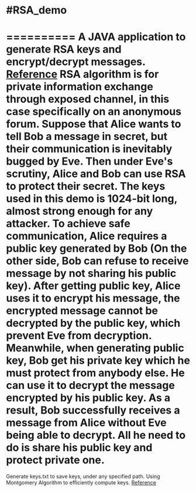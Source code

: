 #RSA_demo
==========
==========
A JAVA application to generate RSA keys and encrypt/decrypt messages. [Reference](https://blog.csdn.net/jijianshuai/article/details/80582187)
RSA algorithm is for private information exchange through exposed channel, in this case specifically on an anonymous forum.
Suppose that Alice wants to tell Bob a message in secret, but their communication is inevitably bugged by Eve.
Then under Eve's scrutiny, Alice and Bob can use RSA to protect their secret. The keys used in this demo is 1024-bit long, almost strong enough for any attacker.
To achieve safe communication, Alice requires a public key generated by Bob (On the other side, Bob can refuse to receive message by not sharing his public key).
After getting public key, Alice uses it to encrypt his message, the encrypted message cannot be decrypted by the public key, which prevent Eve from decryption.
Meanwhile, when generating public key, Bob get his private key which he must protect from anybody else. He can use it to decrypt the message encrypted by his public key.
As a result, Bob successfully receives a message from Alice without Eve being able to decrypt. All he need to do is share his public key and protect private one.
==========
Generate keys.txt to save keys, under any specified path.
Using Montgomery Algorithm to efficiently compute keys. [Reference](https://cryptography.fandom.com/wiki/Montgomery_reduction)